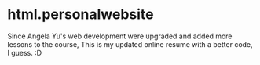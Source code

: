 # html.personalwebsite
Since Angela Yu's web development were upgraded and added more lessons to the course, This is my updated online resume with a better code, I guess. :D
